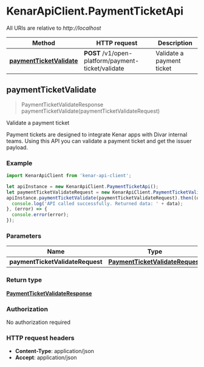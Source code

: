 # KenarApiClient.PaymentTicketApi

All URIs are relative to *http://localhost*

Method | HTTP request | Description
------------- | ------------- | -------------
[**paymentTicketValidate**](PaymentTicketApi.md#paymentTicketValidate) | **POST** /v1/open-platform/payment-ticket/validate | Validate a payment ticket



## paymentTicketValidate

> PaymentTicketValidateResponse paymentTicketValidate(paymentTicketValidateRequest)

Validate a payment ticket

Payment tickets are designed to integrate Kenar apps with Divar internal teams. Using this API you can validate a payment ticket and get the issuer payload.

### Example

```javascript
import KenarApiClient from 'kenar-api-client';

let apiInstance = new KenarApiClient.PaymentTicketApi();
let paymentTicketValidateRequest = new KenarApiClient.PaymentTicketValidateRequest(); // PaymentTicketValidateRequest | 
apiInstance.paymentTicketValidate(paymentTicketValidateRequest).then((data) => {
  console.log('API called successfully. Returned data: ' + data);
}, (error) => {
  console.error(error);
});

```

### Parameters


Name | Type | Description  | Notes
------------- | ------------- | ------------- | -------------
 **paymentTicketValidateRequest** | [**PaymentTicketValidateRequest**](PaymentTicketValidateRequest.md)|  | 

### Return type

[**PaymentTicketValidateResponse**](PaymentTicketValidateResponse.md)

### Authorization

No authorization required

### HTTP request headers

- **Content-Type**: application/json
- **Accept**: application/json

